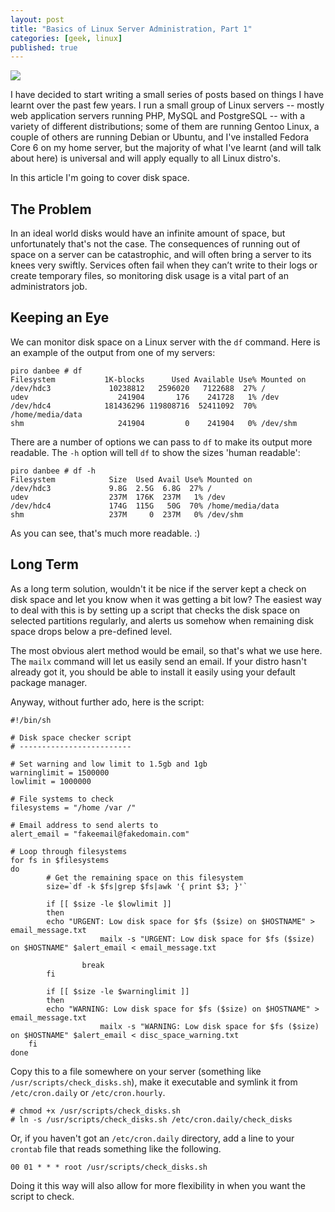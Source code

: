 ```yaml
---
layout: post
title: "Basics of Linux Server Administration, Part 1"
categories: [geek, linux]
published: true
---
```


<img src="/images/discspace.png" class="left" />

I have decided to start writing a small series of posts based on things I have learnt over the past few years.  I run a small group of Linux servers -- mostly web application servers running PHP, MySQL and PostgreSQL -- with a variety of different distributions; some of them are running Gentoo Linux, a couple of others are running Debian or Ubuntu, and I've installed Fedora Core 6 on my home server, but the majority of what I've learnt (and will talk about here) is universal and will apply equally to all Linux distro's.

In this article I'm going to cover disk space.

<!-- more -->

The Problem
------------

In an ideal world disks would have an infinite amount of space, but unfortunately that's not the case.  The consequences of running out of space on a server can be catastrophic, and will often bring a server to its knees very swiftly.  Services often fail when they can’t write to their logs or create temporary files, so monitoring disk usage is a vital part of an administrators job.

Keeping an Eye
--------------

We can monitor disk space on a Linux server with the `df` command.  Here is an example of the output from one of my servers:

	piro danbee # df
	Filesystem           1K-blocks      Used Available Use% Mounted on
	/dev/hdc3             10238812   2596020   7122688  27% /
	udev                    241904       176    241728   1% /dev
	/dev/hdc4            181436296 119808716  52411092  70% /home/media/data
	shm                     241904         0    241904   0% /dev/shm

There are a number of options we can pass to `df` to make its output more readable.  The `-h` option will tell `df` to show the sizes 'human readable':

	piro danbee # df -h
	Filesystem            Size  Used Avail Use% Mounted on
	/dev/hdc3             9.8G  2.5G  6.8G  27% /
	udev                  237M  176K  237M   1% /dev
	/dev/hdc4             174G  115G   50G  70% /home/media/data
	shm                   237M     0  237M   0% /dev/shm

As you can see, that's much more readable. :)

Long Term
---------

As a long term solution, wouldn't it be nice if the server kept a check on disk space and let you know when it was getting a bit low?  The easiest way to deal with this is by setting up a script that checks the disk space on selected partitions regularly, and alerts us somehow when remaining disk space drops below a pre-defined level.

The most obvious alert method would be email, so that's what we use here.  The `mailx` command will let us easily send an email.  If your distro hasn't already got it, you should be able to install it easily using your default package manager.

Anyway, without further ado, here is the script:

	#!/bin/sh
	
	# Disk space checker script
	# -------------------------
	
	# Set warning and low limit to 1.5gb and 1gb
	warninglimit = 1500000
	lowlimit = 1000000

	# File systems to check
	filesystems = "/home /var /"

	# Email address to send alerts to
	alert_email = "fakeemail@fakedomain.com"

	# Loop through filesystems
	for fs in $filesystems
	do
	        # Get the remaining space on this filesystem
	        size=`df -k $fs|grep $fs|awk '{ print $3; }'`
		
	        if [[ $size -le $lowlimit ]]
	        then
			echo "URGENT: Low disk space for $fs ($size) on $HOSTNAME" > email_message.txt
                        mailx -s "URGENT: Low disk space for $fs ($size) on $HOSTNAME" $alert_email < email_message.txt

	                break
	        fi

	        if [[ $size -le $warninglimit ]]
	        then
			echo "WARNING: Low disk space for $fs ($size) on $HOSTNAME" > email_message.txt
                        mailx -s "WARNING: Low disk space for $fs ($size) on $HOSTNAME" $alert_email < disc_space_warning.txt
		fi
	done

Copy this to a file somewhere on your server (something like `/usr/scripts/check_disks.sh`), make it executable and symlink it from `/etc/cron.daily` or `/etc/cron.hourly`.

	# chmod +x /usr/scripts/check_disks.sh
	# ln -s /usr/scripts/check_disks.sh /etc/cron.daily/check_disks

Or, if you haven't got an `/etc/cron.daily` directory, add a line to your `crontab` file that reads something like the following.

	00 01 * * * root /usr/scripts/check_disks.sh

Doing it this way will also allow for more flexibility in when you want the script to check.
